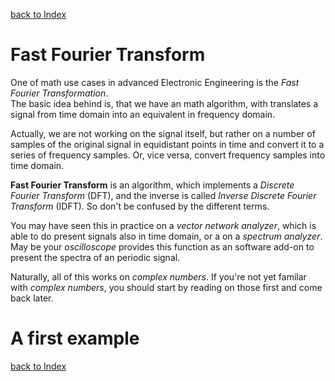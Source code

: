 [back to Index](Index.md)

# Fast Fourier Transform

One of math use cases in advanced Electronic Engineering is the *Fast Fourier Transformation*.  
The basic idea behind is, that we have an math algorithm, with translates a signal from time domain into an equivalent in frequency domain.

Actually, we are not working on the signal itself, but rather on a number of samples of the original signal in equidistant points in time and convert it to a series of frequency samples. Or, vice versa, convert frequency samples into time domain. 

**Fast Fourier Transform** is an algorithm, which implements a *Discrete Fourier Transform* (DFT), and the inverse is called *Inverse Discrete Fourier Transform* (IDFT). So don't be confused by the different terms.

You may have seen this in practice on a *vector network analyzer*, which is able to do present signals also in time domain, or a on a *spectrum analyzer*. May be your *oscilloscope* provides this function as an software add-on to present the spectra of an periodic signal.

Naturally, all of this works on *complex numbers*. If you're not yet familar with *complex numbers*, you should start by reading on those first and come back later.

# A first example




[back to Index](Index.md)
